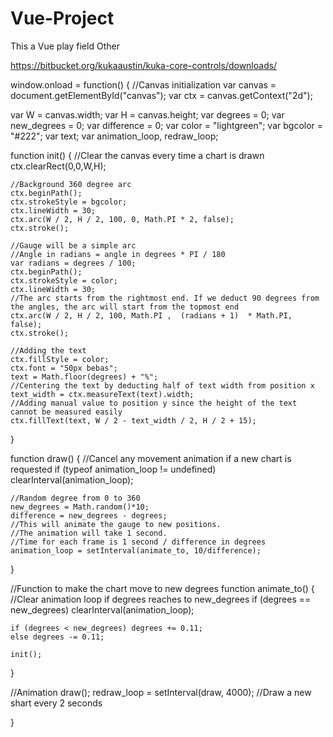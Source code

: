# Vue-Project
This a Vue play field
Other

https://bitbucket.org/kukaaustin/kuka-core-controls/downloads/


window.onload = function() {
  //Canvas initialization
  var canvas = document.getElementById("canvas");
  var ctx = canvas.getContext("2d");
  
  var W = canvas.width;
  var H = canvas.height;
  var degrees = 0;
  var new_degrees = 0;
  var difference = 0;
  var color = "lightgreen";
  var bgcolor = "#222";
  var text;
  var animation_loop, redraw_loop;
  
  function init() {
    //Clear the canvas every time a chart is drawn
    ctx.clearRect(0,0,W,H);
    
    //Background 360 degree arc
    ctx.beginPath();
    ctx.strokeStyle = bgcolor;
    ctx.lineWidth = 30;
    ctx.arc(W / 2, H / 2, 100, 0, Math.PI * 2, false);
    ctx.stroke();
    
    //Gauge will be a simple arc
    //Angle in radians = angle in degrees * PI / 180
    var radians = degrees / 100;
    ctx.beginPath();
    ctx.strokeStyle = color;
    ctx.lineWidth = 30;
    //The arc starts from the rightmost end. If we deduct 90 degrees from the angles, the arc will start from the topmost end
    ctx.arc(W / 2, H / 2, 100, Math.PI ,  (radians + 1)  * Math.PI, false);
    ctx.stroke();
    
    //Adding the text
    ctx.fillStyle = color;
    ctx.font = "50px bebas";
    text = Math.floor(degrees) + "%";
    //Centering the text by deducting half of text width from position x
    text_width = ctx.measureText(text).width;
    //Adding manual value to position y since the height of the text cannot be measured easily
    ctx.fillText(text, W / 2 - text_width / 2, H / 2 + 15);
  }
  
  function draw() {
    //Cancel any movement animation if a new chart is requested
    if (typeof animation_loop != undefined) clearInterval(animation_loop);
    
    //Random degree from 0 to 360
    new_degrees = Math.random()*10;
    difference = new_degrees - degrees;
    //This will animate the gauge to new positions.
    //The animation will take 1 second.
    //Time for each frame is 1 second / difference in degrees
    animation_loop = setInterval(animate_to, 10/difference); 
  }
  
  //Function to make the chart move to new degrees
  function animate_to() {
    //Clear animation loop if degrees reaches to new_degrees
    if (degrees == new_degrees) clearInterval(animation_loop);
    
    if (degrees < new_degrees) degrees += 0.11;
    else degrees -= 0.11;
    
    init();
  }
  
  //Animation
  draw();
  redraw_loop = setInterval(draw, 4000); //Draw a new shart every 2 seconds
  
}
